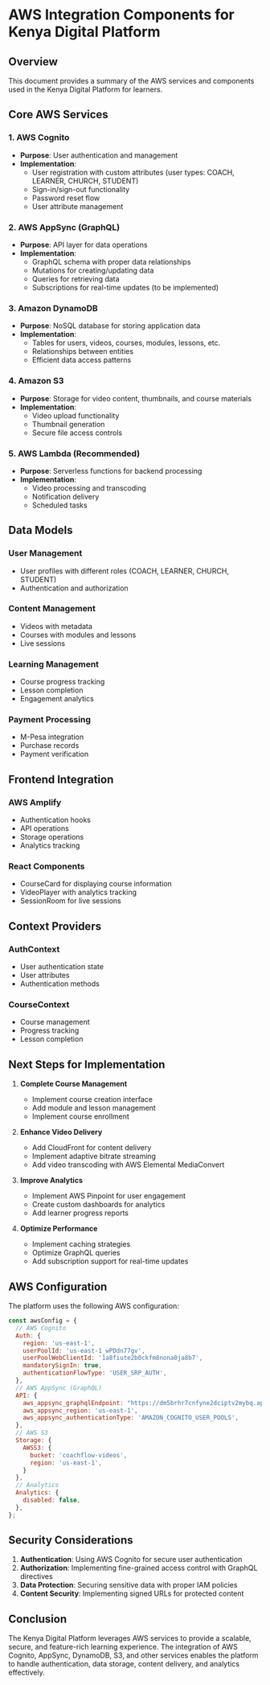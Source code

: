 # AWS Integration Components for Kenya Digital Platform

## Overview

This document provides a summary of the AWS services and components used in the Kenya Digital Platform for learners.

## Core AWS Services

### 1. AWS Cognito
- **Purpose**: User authentication and management
- **Implementation**: 
  - User registration with custom attributes (user types: COACH, LEARNER, CHURCH, STUDENT)
  - Sign-in/sign-out functionality
  - Password reset flow
  - User attribute management

### 2. AWS AppSync (GraphQL)
- **Purpose**: API layer for data operations
- **Implementation**:
  - GraphQL schema with proper data relationships
  - Mutations for creating/updating data
  - Queries for retrieving data
  - Subscriptions for real-time updates (to be implemented)

### 3. Amazon DynamoDB
- **Purpose**: NoSQL database for storing application data
- **Implementation**:
  - Tables for users, videos, courses, modules, lessons, etc.
  - Relationships between entities
  - Efficient data access patterns

### 4. Amazon S3
- **Purpose**: Storage for video content, thumbnails, and course materials
- **Implementation**:
  - Video upload functionality
  - Thumbnail generation
  - Secure file access controls

### 5. AWS Lambda (Recommended)
- **Purpose**: Serverless functions for backend processing
- **Implementation**:
  - Video processing and transcoding
  - Notification delivery
  - Scheduled tasks

## Data Models

### User Management
- User profiles with different roles (COACH, LEARNER, CHURCH, STUDENT)
- Authentication and authorization

### Content Management
- Videos with metadata
- Courses with modules and lessons
- Live sessions

### Learning Management
- Course progress tracking
- Lesson completion
- Engagement analytics

### Payment Processing
- M-Pesa integration
- Purchase records
- Payment verification

## Frontend Integration

### AWS Amplify
- Authentication hooks
- API operations
- Storage operations
- Analytics tracking

### React Components
- CourseCard for displaying course information
- VideoPlayer with analytics tracking
- SessionRoom for live sessions

## Context Providers

### AuthContext
- User authentication state
- User attributes
- Authentication methods

### CourseContext
- Course management
- Progress tracking
- Lesson completion

## Next Steps for Implementation

1. **Complete Course Management**
   - Implement course creation interface
   - Add module and lesson management
   - Implement course enrollment

2. **Enhance Video Delivery**
   - Add CloudFront for content delivery
   - Implement adaptive bitrate streaming
   - Add video transcoding with AWS Elemental MediaConvert

3. **Improve Analytics**
   - Implement AWS Pinpoint for user engagement
   - Create custom dashboards for analytics
   - Add learner progress reports

4. **Optimize Performance**
   - Implement caching strategies
   - Optimize GraphQL queries
   - Add subscription support for real-time updates

## AWS Configuration

The platform uses the following AWS configuration:

```javascript
const awsConfig = {
  // AWS Cognito
  Auth: {
    region: 'us-east-1',
    userPoolId: 'us-east-1_wPDdn77gv',
    userPoolWebClientId: '1a8fiute2b0ckfm8nona0ja8b7',
    mandatorySignIn: true,
    authenticationFlowType: 'USER_SRP_AUTH',
  },
  // AWS AppSync (GraphQL)
  API: {
    aws_appsync_graphqlEndpoint: "https://dm5brhr7cnfyne2dciptv2mybq.appsync-api.us-east-1.amazonaws.com/graphql",
    aws_appsync_region: 'us-east-1',
    aws_appsync_authenticationType: 'AMAZON_COGNITO_USER_POOLS',
  },
  // AWS S3
  Storage: {
    AWSS3: {
      bucket: 'coachflow-videos',
      region: 'us-east-1',
    }
  },
  // Analytics
  Analytics: {
    disabled: false,
  },
};
```

## Security Considerations

1. **Authentication**: Using AWS Cognito for secure user authentication
2. **Authorization**: Implementing fine-grained access control with GraphQL directives
3. **Data Protection**: Securing sensitive data with proper IAM policies
4. **Content Security**: Implementing signed URLs for protected content

## Conclusion

The Kenya Digital Platform leverages AWS services to provide a scalable, secure, and feature-rich learning experience. The integration of AWS Cognito, AppSync, DynamoDB, S3, and other services enables the platform to handle authentication, data storage, content delivery, and analytics effectively.